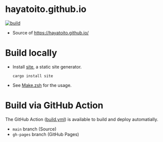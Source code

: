 # hayatoito.github.io

[![build](https://github.com/hayatoito/hayatoito.github.io/workflows/build/badge.svg)](https://github.com/hayatoito/hayatoito.github.io/actions)

- Source of https://hayatoito.github.io/

# Build locally

- Install [site](https://github.com/hayatoito/site), a static site generator.

  `cargo install site`

- See [Make.zsh](./Make.zsh) for the usage.

# Build via GitHub Action

The GitHub Action ([build.yml](./.github/workflows/build.yml)) is available to
build and deploy automatially.

- `main` branch (Source)
- `gh-pages` branch (GitHub Pages)
